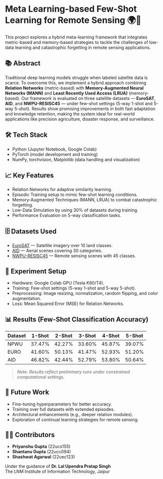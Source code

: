# Meta Learning-based Few-Shot Learning for Remote Sensing 🌍🚀

This project explores a hybrid meta-learning framework that integrates metric-based and memory-based strategies to tackle the challenges of low-data learning and catastrophic forgetting in remote sensing applications.

## 📚 Abstract
Traditional deep learning models struggle when labeled satellite data is scarce. To overcome this, we implement a hybrid approach combining **Relation Networks** (metric-based) with **Memory-Augmented Neural Networks (MANN)** and **Least Recently Used Access (LRUA)** (memory-based). Our framework is evaluated on three satellite datasets — **EuroSAT**, **AID**, and **NWPU-RESISC45** — under few-shot settings (5-way 1-shot and 5-way 5-shot). Results show promising improvements in both fast adaptation and knowledge retention, making the system ideal for real-world applications like precision agriculture, disaster response, and surveillance.

## 🛠️ Tech Stack
- Python (Jupyter Notebook, Google Colab)
- PyTorch (model development and training)
- NumPy, torchvision, Matplotlib (data handling and visualization)

## 📈 Key Features
- Relation Networks for adaptive similarity learning.
- Episodic Training setup to mimic few-shot learning conditions.
- Memory-Augmented Techniques (MANN, LRUA) to combat catastrophic forgetting.
- Low-Data Simulation by using 30% of datasets during training.
- Performance Evaluation on 5-way classification tasks.

## 🗄️ Datasets Used
- [EuroSAT](https://github.com/phelber/EuroSAT) — Satellite imagery over 10 land classes.
- [AID](https://captain-whu.github.io/AID/) — Aerial scenes covering 30 categories.
- [NWPU-RESISC45](https://github.com/UCAS-VG/RESISC45) — Remote sensing scenes with 45 classes.

## 🧪 Experiment Setup
- Hardware: Google Colab GPU (Tesla K80/T4).
- Training: Few-shot settings (5-way 1-shot and 5-way 5-shot).
- Preprocessing: Image resizing, normalization, random flipping, and color augmentation.
- Loss: Mean Squared Error (MSE) for Relation Networks.

## 📊 Results (Few-Shot Classification Accuracy)

| Dataset | 1-Shot | 2-Shot | 3-Shot | 4-Shot | 5-Shot |
|:--------|:------:|:------:|:------:|:------:|:------:|
| NPWU    | 37.47% | 42.27% | 33.60% | 45.87% | 39.07% |
| EURO    | 41.60% | 50.13% | 41.47% | 52.93% | 51.20% |
| AID     | 46.82% | 42.44% | 52.79% | 53.80% | 50.64% |

> *Note: Results reflect preliminary runs under constrained computational settings.*

## 🚀 Future Work
- Fine-tuning hyperparameters for better accuracy.
- Training over full datasets with extended episodes.
- Architectural enhancements (e.g., deeper relation modules).
- Exploration of continual learning strategies for remote sensing.

## 👨‍💻 Contributors
- **Priyanshu Gupta** (22ucs155)
- **Shantanu Gupta** (22ucc094)
- **Shashwat Agarwal** (22uec123)

Under the guidance of **Dr. Lal Upendra Pratap Singh**  
The LNM Institute of Information Technology, Jaipur
